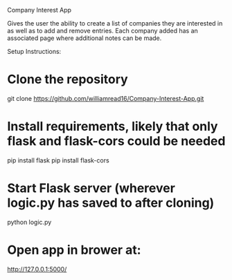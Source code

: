 Company Interest App

Gives the user the ability to create a list of companies they are interested in as well as to add and remove entries.
Each company added has an associated page where additional notes can be made.

Setup Instructions:
# Clone the repository
git clone https://github.com/williamread16/Company-Interest-App.git

# Install requirements, likely that only flask and flask-cors could be needed
pip install flask
pip install flask-cors

# Start Flask server (wherever logic.py has saved to after cloning)
python logic.py

# Open app in brower at:
http://127.0.0.1:5000/
